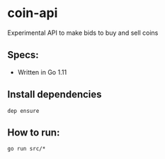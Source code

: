 # coin-api
Experimental API to make bids to buy and sell coins
    
## Specs:
+ Written in Go 1.11
    
## Install dependencies
    dep ensure

## How to run:
    go run src/*
